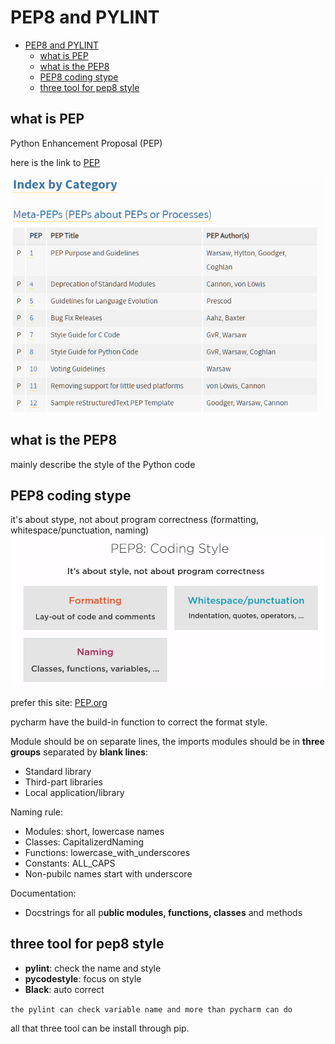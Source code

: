 # PEP8 and PYLINT

- [PEP8 and PYLINT](#pep8-and-pylint)
  - [what is PEP](#what-is-pep)
  - [what is the PEP8](#what-is-the-pep8)
  - [PEP8 coding stype](#pep8-coding-stype)
  - [three tool for pep8 style](#three-tool-for-pep8-style)

## what is PEP

Python Enhancement Proposal (PEP) 

here is the link to [PEP](https://www.python.org/dev/peps/)

![PEP](./images/PEP.png)

## what is the PEP8

mainly describe the style of the Python code

## PEP8 coding stype

it's about stype, not about program correctness (formatting, whitespace/punctuation, naming)
![PEP8](./images/PEP8.png)

prefer this site: [PEP.org](https://pep8.org/)

pycharm have the build-in function to correct the format style.

Module should be on separate lines,  the imports modules should be in **three groups** separated by **blank lines**:

* Standard library
* Third-part libraries
* Local application/library

Naming rule:

* Modules: short, lowercase names
* Classes: CapitalizerdNaming
* Functions: lowercase_with_underscores
* Constants: ALL_CAPS
* Non-pubilc names start with underscore

Documentation:

* Docstrings for all p**ublic modules, functions, classes** and methods

## three tool for pep8 style

* **pylint**: check the name and style
* **pycodestyle**: focus on style
* **Black**: auto correct

``the pylint can check variable name and more than pycharm can do``

all that three tool can be install through pip.
